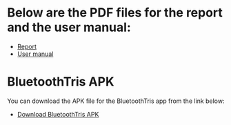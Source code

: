 # Below are the PDF files for the report and the user manual:

- [Report](https://github.com/MarcoCappellari/Wireless-progetto/blob/master/Relazione__Wireless.pdf)
- [User manual](https://github.com/MarcoCappellari/Wireless-progetto/blob/master/Manuale_Utente.pdf)

# BluetoothTris APK

You can download the APK file for the BluetoothTris app from the link below:

- [Download BluetoothTris APK](https://github.com/MarcoCappellari/Wireless-progetto/blob/master/app-debug.apk)
